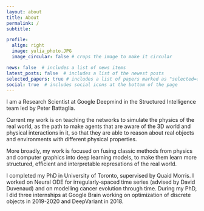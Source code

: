 ```yaml
---
layout: about
title: About
permalink: /
subtitle:

profile:
  align: right
  image: yulia_photo.JPG
  image_circular: false # crops the image to make it circular

news: false  # includes a list of news items
latest_posts: false  # includes a list of the newest posts
selected_papers: true # includes a list of papers marked as "selected={true}"
social: true  # includes social icons at the bottom of the page
---
```

I am a Research Scientist at Google Deepmind in the Structured Intelligence team led by Peter Battaglia.

Current my work is on teaching the networks to simulate the physics of the real world, as the path to make agents that are aware of the 3D world and physical interactions in it, so that they are able to reason about real objects and environments with different physical properties.


More broadly, my work is focused on fusing classic methods from physics and computer graphics into deep learning models, to make them learn more structured, efficient and interpretable represations of the real world.

I completed my PhD in University of Toronto, supervised by Quaid Morris. I worked on Neural ODE for irregularly-spaced time series (advised by David Duvenaud) and on modelling cancer evolution through time. During my PhD, I did three internships at Google Brain working on optimization of discrete objects in 2019-2020 and DeepVariant in 2018.

